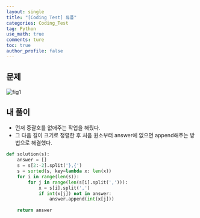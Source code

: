 ```yaml
---
layout: single
title: "[Coding Test] 튜플"
categories: Coding_Test
tag: Python
use_math: true
comments: ture
toc: true
author_profile: false
---
```


## 문제 
![fig1]({{site.url}}/images/2023-06-26-ct1/문제설명.png)


## 내 풀이
* 먼저 중괄호를 없애주는 작업을 해줬다.
* 그 다음 길이 크기로 정렬한 후 처음 원소부터 answer에 없으면 append해주는 방법으로 해결했다.

```python
def solution(s):
    answer = []
    s = s[2:-2].split('},{')
    s = sorted(s, key=lambda x: len(x))
    for i in range(len(s)):
        for j in range(len(s[i].split(','))):
            x = s[i].split(',')
            if int(x[j]) not in answer:
                answer.append(int(x[j]))
    
    return answer
```
